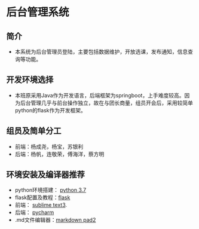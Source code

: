 # 后台管理系统
## 简介
- 本系统为后台管理员登陆，主要包括数据维护，开放选课，发布通知，信息查询等功能。

## 开发环境选择
- 本班原采用Java作为开发语言，后端框架为springboot，上手难度较高。因为后台管理几乎与前台操作独立，故在与团长商量，组员开会后，采用较简单python的flask作为开发框架。

## 组员及简单分工
- 前端：杨成尧，杨宝，苏银利
- 后端：杨帆，连敬荣，傅海洋，蔡方明

## 环境安装及编译器推荐
- python环境搭建： [python 3.7](https://baijiahao.baidu.com/s?id=1605684471000597023&wfr=spider&for=pc)
- flask配置及教程：[flask](http://docs.jinkan.org/docs/flask/tutorial/index.html)
- 前端： [sublime text3](https://www.sublimetext.com/3).
- 后端： [pycharm](http://www.runoob.com/w3cnote/pycharm-windows-install.html) 
- .md文件编辑器：[markdown pad2](https://blog.csdn.net/xiaojin21cen/article/details/78752561)